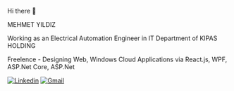 Hi there 👋

MEHMET YILDIZ 

Working as an Electrical Automation Engineer in IT Department of KIPAS HOLDING  

Freelence - Designing Web, Windows Cloud Applications via React.js, WPF, ASP.Net Core, ASP.Net

[![Linkedin](https://img.shields.io/badge/linkedin-%230077B5.svg?style=for-the-badge&logo=linkedin&logoColor=white)](https://www.linkedin.com/in/mehmet-yildiz-716814196/) [![Gmail](https://img.shields.io/badge/Gmail-D14836?style=for-the-badge&logo=gmail&logoColor=white)](mailto:yildiz655@gmail.com) 




